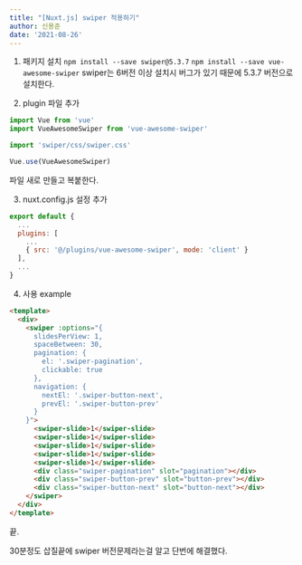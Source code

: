 ```yaml
---
title: "[Nuxt.js] swiper 적용하기"
author: 신용준
date: '2021-08-26'
---
```


1. 패키지 설치
`npm install --save swiper@5.3.7`
`npm install --save vue-awesome-swiper`
swiper는 6버전 이상 설치시 버그가 있기 때문에 5.3.7 버전으로 설치한다.

2. plugin 파일 추가

```js [plugins/vue-awesome-swiper.js]
import Vue from 'vue'
import VueAwesomeSwiper from 'vue-awesome-swiper'

import 'swiper/css/swiper.css'

Vue.use(VueAwesomeSwiper)
```
파일 새로 만들고 복붙한다.

3. nuxt.config.js 설정 추가

```js [nuxt.config.js]
export default {
  ...
  plugins: [
    ...
    { src: '@/plugins/vue-awesome-swiper', mode: 'client' }
  ],
  ...
}
```

4. 사용 example
```html [components/example.vue]
<template>
  <div>
    <swiper :options="{
      slidesPerView: 1,
      spaceBetween: 30,
      pagination: {
        el: '.swiper-pagination',
        clickable: true
      },
      navigation: {
        nextEl: '.swiper-button-next',
        prevEl: '.swiper-button-prev'
      }
    }">
      <swiper-slide>1</swiper-slide>
      <swiper-slide>1</swiper-slide>
      <swiper-slide>1</swiper-slide>
      <swiper-slide>1</swiper-slide>
      <swiper-slide>1</swiper-slide>
      <div class="swiper-pagination" slot="pagination"></div>
      <div class="swiper-button-prev" slot="button-prev"></div>
      <div class="swiper-button-next" slot="button-next"></div>
    </swiper>
  </div>
</template>
```

끝.

30분정도 삽질끝에 swiper 버전문제라는걸 알고 단번에 해결했다.